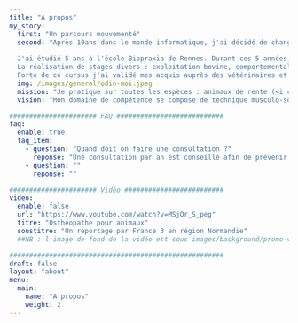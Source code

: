 ```yaml
---
title: "A propos"
my_story:
  first: "Un parcours mouvementé"
  second: "Après 10ans dans le monde informatique, j'ai décidé de changer de vie et de me réorienter en ostéopathie animale.(POURQUOI)
   
  J'ai étudié 5 ans à l'école Biopraxia de Rennes. Durant ces 5 années, j'ai eu un enseignement théorique me permettant de comprendre le fonctionnement anatomique, mécanique, métabolique et physiologique de l'animal mais aussi un enseignement pratique dès la première année. Cela m'a permis de developper mes compétences et mon savoir faire. <br><br>
  La réalisation de stages divers : exploitation bovine, comportementaliste canin, centre équestre, vétérinaires, chiens d'assistance, élevage ... Et de stages auprès de professionnels ostéopathes animaliers m'ont permis de comprendre les besoins de ma patientèle et de prendre conscience de la réalité du terrain. <br><br>
  Forte de ce cursus j'ai validé mes acquis auprès des vétérinaires et de mes paires fin septembre 2022. Je suis inscrite au Registre National d'Aptitude (RNA) en tant que ostéopathe animalière <a target='_blank' href='https://www.veterinaire.fr/annuaires/liste-des-personnes-non-veterinaires-pouvant-realiser-des-actes-dosteopathie-animale/registre-national-daptitude-rna'>OA 1176</a> qui me permet d'excercer des actes d'ostéopathie animale <a target='_blank' href='https://www.legifrance.gouv.fr/codes/article_lc/LEGIARTI000034451339'>(CRPM Article D243-7)</a> ."
  img: /images/general/odin-moi.jpeg
  mission: "Je pratique sur toutes les espèces : animaux de rente (<i class='fa-solid fa-cow'></i> bovin, caprin, <i class='fa-solid fa-sheep'></i> ovin, porcin), animaux de compagnie (canin, félin, <i class='fa fa-horse'></i> équin, <i class='fa fa-chicken'></i>gallinacé, NAC)"
  vision: "Mon domaine de compétence se compose de technique musculo-squelettique, fasciale, viscérales, crânienne."

###################### FAQ ###########################
faq:
  enable: true
  faq_item:
    - question: "Quand doit on faire une consultation ?"
      reponse: "Une consultation par an est conseillé afin de prévenir de troubles pouvant s'installer dans le temps. <br> Lors d'un changement comportemental de l'animal : refuse de monter dans la voiture, passe moins de temps sur le canapé, est moins anthousiaste à l'idée d'aller en balade... <br> Après une opération, afin de permettre l'installation d'un nouveau schéma fonctionnel et de limiter les adhérences dû à la cicatrisation. <br>Lors de la croissance de l'animal afin d'optimiser le développement. <br> Lors du vieillissement afin de ralentir au mieux le vieillissement physiologique."
    - question: ""
      reponse: ""

###################### Vidéo #########################
video: 
  enable: false
  url: "https://www.youtube.com/watch?v=MSjOr_S_peg"
  titre: "Osthéopathe pour animaux"
  soustitre: "Un reportage par France 3 en région Normandie"
  ##NB : l'image de fond de la vidéo est sous images/background/promo-video.jpg

######################################################
draft: false
layout: "about"
menu:
  main:
    name: "A propos"
    weight: 2
---
```

